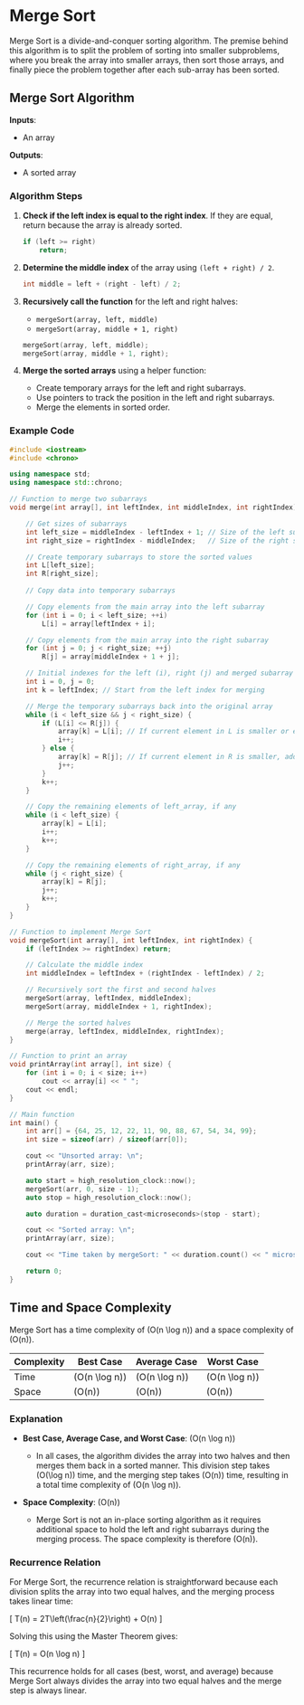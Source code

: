 # Merge Sort

Merge Sort is a divide-and-conquer sorting algorithm. The premise behind this algorithm is to split the problem of sorting into smaller subproblems, where you break the array into smaller arrays, then sort those arrays, and finally piece the problem together after each sub-array has been sorted.

## Merge Sort Algorithm

**Inputs**:

- An array

**Outputs**:

- A sorted array

### Algorithm Steps

1. **Check if the left index is equal to the right index**. If they are equal, return because the array is already sorted.

    ```cpp
    if (left >= right)
        return;
    ```

2. **Determine the middle index** of the array using `(left + right) / 2`.

    ```cpp
    int middle = left + (right - left) / 2;
    ```

3. **Recursively call the function** for the left and right halves:
    - `mergeSort(array, left, middle)`
    - `mergeSort(array, middle + 1, right)`

    ```cpp
    mergeSort(array, left, middle);
    mergeSort(array, middle + 1, right);
    ```

4. **Merge the sorted arrays** using a helper function:
    - Create temporary arrays for the left and right subarrays.
    - Use pointers to track the position in the left and right subarrays.
    - Merge the elements in sorted order.

### Example Code

```cpp
#include <iostream>
#include <chrono>

using namespace std;
using namespace std::chrono;

// Function to merge two subarrays
void merge(int array[], int leftIndex, int middleIndex, int rightIndex) {

    // Get sizes of subarrays
    int left_size = middleIndex - leftIndex + 1; // Size of the left subarray
    int right_size = rightIndex - middleIndex;   // Size of the right subarray

    // Create temporary subarrays to store the sorted values
    int L[left_size]; 
    int R[right_size];
    
    // Copy data into temporary subarrays

    // Copy elements from the main array into the left subarray
    for (int i = 0; i < left_size; ++i)
        L[i] = array[leftIndex + i];

    // Copy elements from the main array into the right subarray
    for (int j = 0; j < right_size; ++j)
        R[j] = array[middleIndex + 1 + j];

    // Initial indexes for the left (i), right (j) and merged subarray (k)
    int i = 0, j = 0;
    int k = leftIndex; // Start from the left index for merging

    // Merge the temporary subarrays back into the original array
    while (i < left_size && j < right_size) {
        if (L[i] <= R[j]) {
            array[k] = L[i]; // If current element in L is smaller or equal, add it to the merged array
            i++;
        } else {
            array[k] = R[j]; // If current element in R is smaller, add it to the merged array
            j++;
        }
        k++;
    }

    // Copy the remaining elements of left_array, if any
    while (i < left_size) {
        array[k] = L[i];
        i++;
        k++;
    }

    // Copy the remaining elements of right_array, if any
    while (j < right_size) {
        array[k] = R[j];
        j++;
        k++;
    }
}

// Function to implement Merge Sort
void mergeSort(int array[], int leftIndex, int rightIndex) {
    if (leftIndex >= rightIndex) return;

    // Calculate the middle index
    int middleIndex = leftIndex + (rightIndex - leftIndex) / 2;

    // Recursively sort the first and second halves
    mergeSort(array, leftIndex, middleIndex);
    mergeSort(array, middleIndex + 1, rightIndex);

    // Merge the sorted halves
    merge(array, leftIndex, middleIndex, rightIndex);
}

// Function to print an array
void printArray(int array[], int size) {
    for (int i = 0; i < size; i++)
        cout << array[i] << " ";
    cout << endl;
}

// Main function
int main() {
    int arr[] = {64, 25, 12, 22, 11, 90, 88, 67, 54, 34, 99};
    int size = sizeof(arr) / sizeof(arr[0]);

    cout << "Unsorted array: \n";
    printArray(arr, size);

    auto start = high_resolution_clock::now();
    mergeSort(arr, 0, size - 1);
    auto stop = high_resolution_clock::now();

    auto duration = duration_cast<microseconds>(stop - start);

    cout << "Sorted array: \n";
    printArray(arr, size);

    cout << "Time taken by mergeSort: " << duration.count() << " microseconds" << endl;

    return 0;
}
```

## Time and Space Complexity

Merge Sort has a time complexity of \(O(n \log n)\) and a space complexity of \(O(n)\).

| Complexity    | Best Case         | Average Case       | Worst Case        |
|---------------|-------------------|--------------------|-------------------|
| Time          | \(O(n \log n)\)   | \(O(n \log n)\)    | \(O(n \log n)\)   |
| Space         | \(O(n)\)          | \(O(n)\)           | \(O(n)\)          |

### Explanation

- **Best Case, Average Case, and Worst Case**: \(O(n \log n)\)
  - In all cases, the algorithm divides the array into two halves and then merges them back in a sorted manner. This division step takes \(O(\log n)\) time, and the merging step takes \(O(n)\) time, resulting in a total time complexity of \(O(n \log n)\).

- **Space Complexity**: \(O(n)\)
  - Merge Sort is not an in-place sorting algorithm as it requires additional space to hold the left and right subarrays during the merging process. The space complexity is therefore \(O(n)\).

### Recurrence Relation

For Merge Sort, the recurrence relation is straightforward because each division splits the array into two equal halves, and the merging process takes linear time:

\[ T(n) = 2T\left(\frac{n}{2}\right) + O(n) \]

Solving this using the Master Theorem gives:

\[ T(n) = O(n \log n) \]

This recurrence holds for all cases (best, worst, and average) because Merge Sort always divides the array into two equal halves and the merge step is always linear.